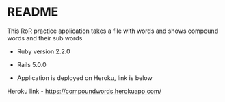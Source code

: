 # README

This RoR practice application takes a file with words and shows compound words and their sub words

* Ruby version 2.2.0

* Rails 5.0.0

* Application is deployed on Heroku, link is below


Heroku link - https://compoundwords.herokuapp.com/

